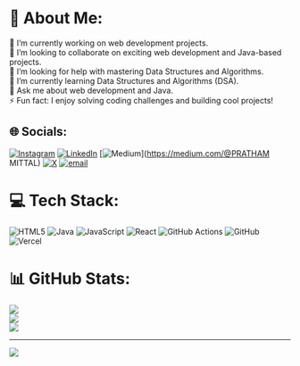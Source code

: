 # 💫 About Me:
🔭 I’m currently working on web development projects.<br>👯 I’m looking to collaborate on exciting web development and Java-based projects.<br>🤝 I’m looking for help with mastering Data Structures and Algorithms.<br>🌱 I’m currently learning Data Structures and Algorithms (DSA).<br>💬 Ask me about web development and Java.<br>⚡ Fun fact: I enjoy solving coding challenges and building cool projects!


## 🌐 Socials:
[![Instagram](https://img.shields.io/badge/Instagram-%23E4405F.svg?logo=Instagram&logoColor=white)](https://instagram.com/prathammittall) [![LinkedIn](https://img.shields.io/badge/LinkedIn-%230077B5.svg?logo=linkedin&logoColor=white)](https://linkedin.com/in/pratham-mittal-057420324) [![Medium](https://img.shields.io/badge/Medium-12100E?logo=medium&logoColor=white)](https://medium.com/@PRATHAM MITTAL) [![X](https://img.shields.io/badge/X-black.svg?logo=X&logoColor=white)](https://x.com/prathammittalll) [![email](https://img.shields.io/badge/Email-D14836?logo=gmail&logoColor=white)](mailto:prathamv0106@gmail.com) 

# 💻 Tech Stack:
![HTML5](https://img.shields.io/badge/html5-%23E34F26.svg?style=for-the-badge&logo=html5&logoColor=white) ![Java](https://img.shields.io/badge/java-%23ED8B00.svg?style=for-the-badge&logo=openjdk&logoColor=white) ![JavaScript](https://img.shields.io/badge/javascript-%23323330.svg?style=for-the-badge&logo=javascript&logoColor=%23F7DF1E) ![React](https://img.shields.io/badge/react-%2320232a.svg?style=for-the-badge&logo=react&logoColor=%2361DAFB) ![GitHub Actions](https://img.shields.io/badge/github%20actions-%232671E5.svg?style=for-the-badge&logo=githubactions&logoColor=white) ![GitHub](https://img.shields.io/badge/github-%23121011.svg?style=for-the-badge&logo=github&logoColor=white) ![Vercel](https://img.shields.io/badge/vercel-%23000000.svg?style=for-the-badge&logo=vercel&logoColor=white)
# 📊 GitHub Stats:
![](https://github-readme-stats.vercel.app/api?username=prathammittall&theme=dark&hide_border=false&include_all_commits=true&count_private=true)<br/>
![](https://github-readme-streak-stats.herokuapp.com/?user=prathammittall&theme=dark&hide_border=false)<br/>
![](https://github-readme-stats.vercel.app/api/top-langs/?username=prathammittall&theme=dark&hide_border=false&include_all_commits=true&count_private=true&layout=compact)

---
[![](https://visitcount.itsvg.in/api?id=prathammittall&icon=0&color=0)](https://visitcount.itsvg.in)

<!-- Proudly created with GPRM ( https://gprm.itsvg.in ) -->